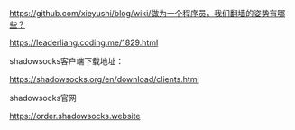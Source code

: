https://github.com/xieyushi/blog/wiki/做为一个程序员，我们翻墙的姿势有哪些？



https://leaderliang.coding.me/1829.html



shadowsocks客户端下载地址：

https://shadowsocks.org/en/download/clients.html



shadowsocks官网

https://order.shadowsocks.website